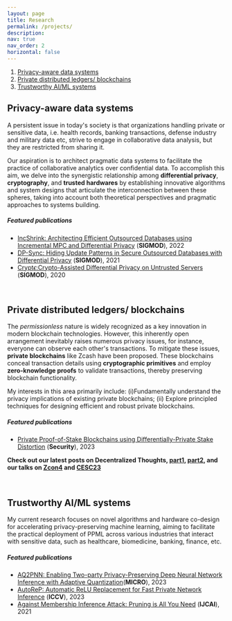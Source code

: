 ```yaml
---
layout: page
title: Research
permalink: /projects/
description: 
nav: true
nav_order: 2
horizontal: false
---
```


1. [Privacy-aware data systems](#dbms)
2. [Private distributed ledgers/ blockchains](#blockchain)
3. [Trustworthy AI/ML systems](#ai)

## Privacy-aware data systems <a name="dbms"></a>
A persistent issue in today's society is that organizations handling private or sensitive data, i.e. health records, banking transactions, defense industry and military data etc, strive to engage in collaborative data analysis, but they are restricted from sharing it. 

Our aspiration is to architect pragmatic data systems to facilitate the practice of collaborative analytics over confidential data. To accomplish this aim, we delve into the synergistic relationship among **differential privacy**, **cryptography**, and **trusted hardwares** by establishing innovative algorithms and system designs that articulate the interconnection between these spheres, taking into account both theoretical perspectives and pragmatic approaches to systems building.

##### **Featured publications**
- [IncShrink: Architecting Efficient Outsourced Databases using Incremental MPC and Differential Privacy](https://arxiv.org/abs/2203.05084)  (**SIGMOD**), 2022
- [DP-Sync: Hiding Update Patterns in Secure Outsourced Databases with Differential Privacy](https://arxiv.org/abs/2103.15942) (**SIGMOD**), 2021
- [Crypt$\epsilon$:Crypto-Assisted Differential Privacy on Untrusted Servers](https://dl.acm.org/doi/10.1145/3318464.3380596) (**SIGMOD**), 2020

<br>

## Private distributed ledgers/ blockchains <a name="blockchain"></a>

The *permissionless* nature is widely recognized as a key innovation in modern blockchain technologies. However, this inherently open arrangement inevitably raises numerous privacy issues, for instance, everyone can observe each other's transactions. To mitigate these issues, **private blockchains** like Zcash have been proposed. These blockchains conceal transaction details using **cryptographic primitives** and employ **zero-knowledge proofs** to validate transactions, thereby preserving blockchain functionality.

My interests in this area primarily include: (i)Fundamentally understand the privacy implications of existing private blockchains; (ii) Explore principled techniques for designing efficient and robust private blockchains.

##### **Featured publications**
- [Private Proof-of-Stake Blockchains using Differentially-Private Stake Distortion](https://eprint.iacr.org/2023/787) (**Security**), 2023

**Check out our latest posts on Decentralized Thoughts, [part1](https://decentralizedthoughts.github.io/2023-07-21-ppos1/), [part2](https://decentralizedthoughts.github.io/2023-07-21-ppos2/), and our talks on [Zcon4](https://www.youtube.com/live/DMiw7m2Ku78?feature=share&t=9316) and [CESC23](https://www.youtube.com/watch?t=6635&v=q9-xxy43BnM&feature=youtu.be)**

<br>

## Trustworthy AI/ML systems <a name="ai"></a>

My current research focuses on novel algorithms and hardware co-design for accelerating privacy-preserving machine learning, aiming to facilitate the practical deployment of PPML across various industries that interact with sensitive data, such as healthcare, biomedicine, banking, finance, etc.

##### **Featured publications**
- [AQ2PNN: Enabling Two-party Privacy-Preserving Deep Neural Network Inference with Adaptive Quantization](#)(**MICRO**), 2023
- [AutoReP: Automatic ReLU Replacement for Fast Private Network Inference](#) (**ICCV**), 2023
- [Against Membership Inference Attack: Pruning is All You Need](https://arxiv.org/abs/2008.13578) (**IJCAI**), 2021

<br>
